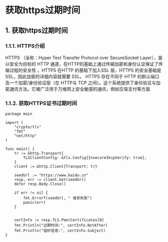 # 获取https过期时间

## 1. 获取https过期时间 <a id="&#x83B7;&#x53D6;https&#x8FC7;&#x671F;&#x65F6;&#x95F4;"></a>

### 1.1.1. HTTPS介绍 <a id="https&#x4ECB;&#x7ECD;"></a>

HTTPS （全称：Hyper Text Transfer Protocol over SecureSocket Layer），是以安全为目标的 HTTP 通道，在HTTP的基础上通过传输加密和身份认证保证了传输过程的安全性 。HTTPS 在HTTP 的基础下加入SSL 层，HTTPS 的安全基础是 SSL，因此加密的详细内容就需要 SSL。 HTTPS 存在不同于 HTTP 的默认端口及一个加密/身份验证层（在 HTTP与 TCP 之间）。这个系统提供了身份验证与加密通讯方法。它被广泛用于万维网上安全敏感的通讯，例如交易支付等方面

### 1.1.2. 获取HTTPS证书过期时间 <a id="&#x83B7;&#x53D6;https&#x8BC1;&#x4E66;&#x8FC7;&#x671F;&#x65F6;&#x95F4;"></a>

```text
package main

import (
    "crypto/tls"
    "fmt"
    "net/http"
)

func main() {
    tr := &http.Transport{
        TLSClientConfig: &tls.Config{InsecureSkipVerify: true},
    }
    client := &http.Client{Transport: tr}

    seedUrl := "https://www.baidu.cn"
    resp, err := client.Get(seedUrl)
    defer resp.Body.Close()

    if err != nil {
        fmt.Errorf(seedUrl, " 请求失败")
        panic(err)
    }

    
    certInfo := resp.TLS.PeerCertificates[0]
    fmt.Println("过期时间:", certInfo.NotAfter)
    fmt.Println("组织信息:", certInfo.Subject)
}
```

